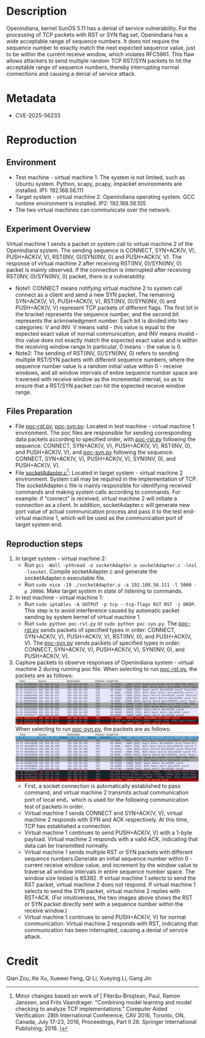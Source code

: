 # Description
Openindiana, kernel SunOS 5.11 has a denial of service vulnerability. For the processing of TCP packets with RST or SYN flag set, Openindiana has a wide acceptable range of sequence numbers. It does not require the sequence number to exactly match the next expected sequence value, just to be within the current receive window, which violates RFC5961. This flaw allows attackers to send multiple random TCP RST/SYN packets to hit the acceptable range of sequence numbers, thereby interrupting normal connections and causing a denial of service attack.

# Metadata
* CVE-2025-56233

# Reproduction
## Environment
* Test machine - virtual machine 1: The system is not limited, such as Ubuntu system. Python, scapy, pcapy, impacket environments are installed. IP1: 192.168.56.111 
* Target system - virtual machine 2: Openindiana operating system. GCC runtime environment is installed. IP2: 192.168.56.105 
* The two virtual machines can communicate over the network.

## Experiment Overview
Virtual machine 1 sends a packet or system call to virtual machine 2 of the Openindiana system. The sending sequence is CONNECT, SYN+ACK(V, V), PUSH+ACK(V, V), RST(INV, 0)/SYN(INV, 0) and PUSH+ACK(V, V). The response of virtual machine 2 after receiving RST(INV, 0)/SYN(INV, 0) packet is mainly observed. If the connection is interrupted after receiving RST(INV, 0)/SYN(INV, 0) packet, there is a vulnerability. 
* Note1: CONNECT means notifying virtual machine 2 to system call connect as a client and send a new SYN packet. The remaining SYN+ACK(V, V), PUSH+ACK(V, V), RST(INV, 0)/SYN(INV, 0) and PUSH+ACK(V, V) represent TCP packets of different flags. The first bit in the bracket represents the sequence number, and the second bit represents the acknowledgment number. Each bit is divided into two categories: V and INV. V means valid - this value is equal to the expected exact value of normal communication, and INV means invalid - this value does not exactly match the expected exact value and is within the receiving window range.In particular, 0 means - the value is 0.
* Note2: The sending of RST(INV, 0)/SYN(INV, 0) refers to sending multiple RST/SYN packets with different sequence numbers, where the sequence number value is a random initial value within 0 - receive windows, and  all window intervals of entire sequence number space are traversed with receive window as the incremental interval, so as to ensure that a RST/SYN packet can hit the expected receive window range.

## Files Preparation
* File [poc-rst.py](https://github.com/zq-star/TCP-Vuln-Report/blob/master/Openindiana%20minimal/tcp-rst-syn/poc-rst.py), [poc-syn.py](https://github.com/zq-star/TCP-Vuln-Report/blob/master/Openindiana%20minimal/tcp-rst-syn/poc-syn.py): Located in test machine - virtual machine 1 environment. The poc files are responsible for sending corresponding data packets according to specified order, with [poc-rst.py](https://github.com/zq-star/TCP-Vuln-Report/blob/master/Openindiana%20minimal/tcp-rst-syn/poc-rst.py) following the sequence: CONNECT, SYN+ACK(V, V), PUSH+ACK(V, V), RST(INV, 0), and PUSH+ACK(V, V), and [poc-syn.py](https://github.com/zq-star/TCP-Vuln-Report/blob/master/Openindiana%20minimal/tcp-rst-syn/poc-syn.py) following the sequence: CONNECT, SYN+ACK(V, V), PUSH+ACK(V, V), SYN(INV, 0), and PUSH+ACK(V, V). 
* File [socketAdapter.c](https://github.com/zq-star/TCP-Vuln-Report/blob/master/Openindiana%20minimal/SutAdapter/socketAdapter.c)[^socketAdapterCode]: Located in target system - virtual machine 2 environment. System call may be required in the implementation of TCP. The socketAdapter.c file is mainly responsible for identifying received commands and making system calls according to commands. For example: if “connect” is received, virtual machine 2 will initiate a connection as a client. In addition, socketAdapter.c will generate new port value of actual communication process and pass it to the test end-virtual machine 1, which will be used as the communication port of target system end.

## Reproduction steps
1. In target system - virtual machine 2:
   * Run `gcc -Wall -pthread -o socketAdapter.o socketAdapter.c -lnsl -lsocket`. Compile socketAdapter.c and generate the socketAdapter.o executable file. 
   * Run `sudo nice -19 ./socketAdapter.o -a 192.168.56.111 -l 5000 -p 20000`. Make target system in state of listening to commands.
2. In test machine - virtual machine 1:
   * Run `sudo iptables -A OUTPUT -p tcp --tcp-flags RST RST -j DROP`. This step is to avoid interference caused by automatic packet sending by system kernel of virtual machine 1.
   * Run `sudo python poc-rst.py` or `sudo python poc-syn.py`. The [poc-rst.py](https://github.com/zq-star/TCP-Vuln-Report/blob/master/Openindiana%20minimal/tcp-rst-syn/poc-rst.py) sends packets of specified types in order: CONNECT, SYN+ACK(V, V), PUSH+ACK(V, V), RST(INV, 0), and PUSH+ACK(V, V). The [poc-syn.py](https://github.com/zq-star/TCP-Vuln-Report/blob/master/Openindiana%20minimal/tcp-rst-syn/poc-syn.py) sends packets of specified types in order: CONNECT, SYN+ACK(V, V), PUSH+ACK(V, V), SYN(INV, 0), and PUSH+ACK(V, V).
3. Capture packets to observe responses of Openindiana system - virtual machine 2 during running poc file. When selecting to run [poc-rst.py](https://github.com/zq-star/TCP-Vuln-Report/blob/master/Openindiana%20minimal/tcp-rst-syn/poc-rst.py), the packets are as follows: 
![packets-rst](https://github.com/zq-star/TCP-Vuln-Report/blob/master/Openindiana%20minimal/pictures/tcp-rst.png) When selecting to run [poc-syn.py](https://github.com/zq-star/TCP-Vuln-Report/blob/master/Openindiana%20minimal/tcp-rst-syn/poc-syn.py), the packets are as follows: ![packets-syn](https://github.com/zq-star/TCP-Vuln-Report/blob/master/Openindiana%20minimal/pictures/tcp-syn.png)
   * First, a socket connection is automatically established to pass command, and virtual machine 2 transmits actual communication port of local end，which is used for the following communication test of packets in order.
   * Virtual machine 1 sends CONNECT and SYN+ACK(V, V), virtual machine 2 responds with SYN and ACK respectively. At this time, TCP has established a connection.
   * Virtual machine 1 continues to send PUSH+ACK(V, V) with a 1-byte payload. Virtual machine 2 responds with a valid ACK, indicating that data can be transmitted normally.
   * Virtual machine 1 sends multiple RST or SYN packets with different sequence numbers.Generate an initial sequence number within 0 - current receive window value, and increment by the window value to traverse all window intervals in entire sequence number space. The window size tested is 65392. If virtual machine 1 selects to send the RST packet, virtual machine 2 does not respond. If virtual machine 1 selects to send the SYN packet, virtual machine 2 replies with RST+ACK. (For intuitiveness, the two images above shows the RST or SYN packet directly sent with a sequence number within the receive window.)
   * Virtual machine 1 continues to send PUSH+ACK(V, V) for normal communication. Virtual machine 2 responds with RST, indicating that communication has been interrupted, causing a denial of service attack.

# Credit
Qian Zou, Ke Xu, Xuewei Feng, Qi Li, Xueying Li, Gang Jin
  
[^socketAdapterCode]: Minor changes based on work of [ Fiterău-Broştean, Paul, Ramon Janssen, and Frits Vaandrager. "Combining model learning and model checking to analyze TCP implementations." Computer Aided Verification: 28th International Conference, CAV 2016, Toronto, ON, Canada, July 17-23, 2016, Proceedings, Part II 28. Springer International Publishing, 2016. ]

